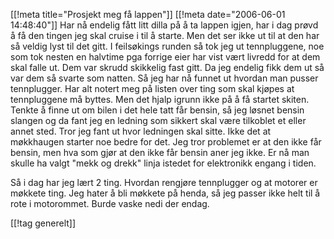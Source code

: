 [[!meta  title="Prosjekt meg få lappen"]]
[[!meta  date="2006-06-01 14:48:40"]]
Har nå endelig fått litt dilla på å ta lappen igjen, har i dag prøvd å få den tingen jeg skal cruise i til å starte. Men det ser ikke ut til at den har så veldig lyst til det gitt. I feilsøkings runden så tok jeg ut tennpluggene, noe som tok nesten en halvtime pga forrige eier har vist vært livredd for at dem skal falle ut. Dem var skrudd skikkelig fast gitt. Da jeg endelig fikk dem ut så var dem så svarte som natten. Så jeg har nå funnet ut hvordan man pusser tennplugger. Har alt notert meg på listen over ting som skal kjøpes at tennpluggene må byttes. Men det hjalp igrunn ikke på å få startet skiten. Tenkte å finne ut om bilen i det hele tatt får bensin, så jeg løsnet bensin slangen og da fant jeg en ledning som sikkert skal være tilkoblet et eller annet sted. Tror jeg fant ut hvor ledningen skal sitte. Ikke det at møkkhaugen starter noe bedre for det. Jeg tror problemet er at den ikke får bensin, men hva som gjør at den ikke får bensin aner jeg ikke. Er nå man skulle ha valgt "mekk og drekk" linja istedet for elektronikk engang i tiden.

Så i dag har jeg lært 2 ting. Hvordan rengjøre tennplugger og at motorer er møkkete ting. Jeg hater å bli møkkete på henda, så jeg passer ikke helt til å rote i motorommet. Burde vaske nedi der endag.

[[!tag  generelt]]
